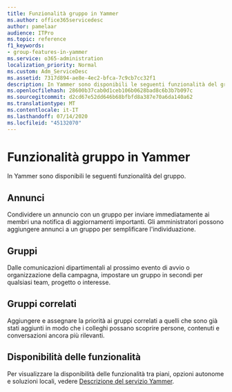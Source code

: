 ```yaml
---
title: Funzionalità gruppo in Yammer
ms.author: office365servicedesc
author: pamelaar
audience: ITPro
ms.topic: reference
f1_keywords:
- group-features-in-yammer
ms.service: o365-administration
localization_priority: Normal
ms.custom: Adm_ServiceDesc
ms.assetid: 7317d894-ae8e-4ec2-bfca-7c9cb7cc32f1
description: In Yammer sono disponibili le seguenti funzionalità del gruppo.
ms.openlocfilehash: 28600b37cab0d1ceb106b0628bad8c6b3b7b097c
ms.sourcegitcommit: d2cd67e52dd646b68bfbfd8a387e70a6da140a62
ms.translationtype: MT
ms.contentlocale: it-IT
ms.lasthandoff: 07/14/2020
ms.locfileid: "45132070"
---
```

# <a name="group-features-in-yammer"></a>Funzionalità gruppo in Yammer

In Yammer sono disponibili le seguenti funzionalità del gruppo.
  
## <a name="announcements"></a>Annunci

Condividere un annuncio con un gruppo per inviare immediatamente ai membri una notifica di aggiornamenti importanti. Gli amministratori possono aggiungere annunci a un gruppo per semplificare l'individuazione.
  
## <a name="groups"></a>Gruppi

Dalle comunicazioni dipartimentali al prossimo evento di avvio o organizzazione della campagna, impostare un gruppo in secondi per qualsiasi team, progetto o interesse.
  
## <a name="related-groups"></a>Gruppi correlati

Aggiungere e assegnare la priorità ai gruppi correlati a quelli che sono già stati aggiunti in modo che i colleghi possano scoprire persone, contenuti e conversazioni ancora più rilevanti.
  
## <a name="feature-availability"></a>Disponibilità delle funzionalità

Per visualizzare la disponibilità delle funzionalità tra piani, opzioni autonome e soluzioni locali, vedere [Descrizione del servizio Yammer](yammer-service-description.md).
  